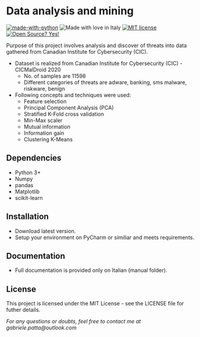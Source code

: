 # Data analysis and mining
[![made-with-python](https://img.shields.io/badge/Made%20with-Python-1f425f.svg)](https://www.python.org/) ![Made with love in Italy](https://madewithlove.now.sh/it?colorB=%231472a4) [![MIT license](https://img.shields.io/badge/License-MIT-blue.svg)](https://opensource.org/licenses/MIT) [![Open Source? Yes!](https://badgen.net/badge/Open%20Source%20%3F/Yes%21/blue?icon=github)](https://github.com/Naereen/badges/)

Purpose of this project involves analysis and discover of threats into data gathered from Canadian Institute for Cybersecurity (CIC).

* Dataset is realized from Canadian Institute for Cybersecurity (CIC) - CICMalDroid 2020
    * No. of samples are 11598
    * Different categories of threats are adware, banking, sms malware, riskware, benign
* Following concepts and techniques were used:
    * Feature selection
    * Principal Component Analysis (PCA)
    * Stratified K-Fold cross validation
    * Min-Max scaler
    * Mutual information
    * Information gain
    * Clustering K-Means

## Dependencies
* Python 3+
* Numpy
* pandas
* Matplotlib
* scikit-learn

## Installation
* Download latest version.
* Setup your environment on PyCharm or similiar and meets requirements.

## Documentation
* Full documentation is provided only on Italian (manual folder).

## License

This project is licensed under the MIT License - see the LICENSE file for futher details.

_For any questions or doubts, feel free to contact me at gabriele.patta@outlook.com_